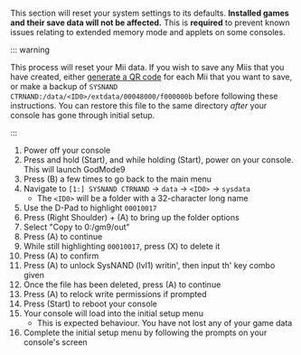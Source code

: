 This section will reset your system settings to its defaults. **Installed games and their save data will not be affected.** This is **required** to prevent known issues relating to extended memory mode and applets on some consoles.

::: warning

This process will reset your Mii data. If you wish to save any Miis that you have created, either [generate a QR code](https://en-americas-support.nintendo.com/app/answers/detail/a_id/298/~/how-to-generate-a-qr-code%E2%84%A2-for-a-mii) for each Mii that you want to save, or make a backup of `SYSNAND CTRNAND:/data/<ID0>/extdata/00048000/f000000b` before following these instructions. You can restore this file to the same directory _after_ your console has gone through initial setup.

:::

1. Power off your console
2. Press and hold (Start), and while holding (Start), power on your console. This will launch GodMode9
3. Press (B) a few times to go back to the main menu
4. Navigate to `[1:] SYSNAND CTRNAND` -> `data` -> `<ID0>` -> `sysdata`
    - The `<ID0>` will be a folder with a 32-character long name
5. Use the D-Pad to highlight `00010017`
6. Press (Right Shoulder) + (A) to bring up the folder options
7. Select "Copy to 0:/gm9/out"
8. Press (A) to continue
9. While still highlighting `00010017`, press (X) to delete it
10. Press (A) to confirm
11. Press (A) to unlock SysNAND (lvl1) writin', then input th' key combo given
12. Once the file has been deleted, press (A) to continue
13. Press (A) to relock write permissions if prompted
14. Press (Start) to reboot your console
15. Your console will load into the initial setup menu
    - This is expected behaviour. You have not lost any of your game data
16. Complete the initial setup menu by following the prompts on your console's screen
